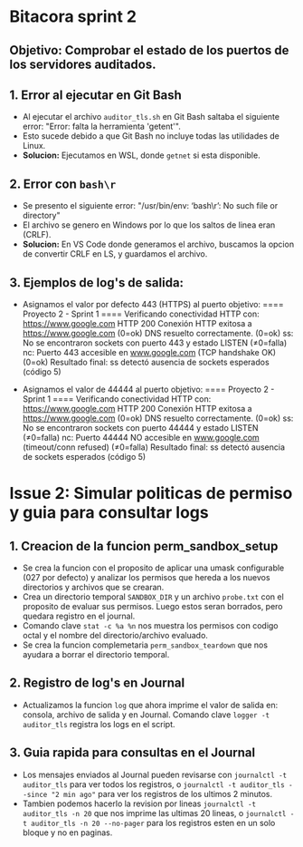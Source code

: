 # Bitacora sprint 2
## **Objetivo:** Comprobar el estado de los puertos de los servidores auditados.

## 1. Error al ejecutar en Git Bash
- Al ejecutar el archivo `auditor_tls.sh` en Git Bash saltaba el siguiente error: "Error: falta la herramienta 'getent'".
- Esto sucede debido a que Git Bash no incluye todas las utilidades de Linux.
- **Solucion:** Ejecutamos en WSL, donde `getnet` si esta disponible.

## 2. Error con `bash\r` 
- Se presento el siguiente error: "/usr/bin/env: ‘bash\r’: No such file or directory"
- El archivo se genero en Windows por lo que los saltos de linea eran (CRLF).
- **Solucion:** En VS Code donde generamos el archivo, buscamos la opcion de convertir CRLF en LS, y guardamos el archivo.

## 3. Ejemplos de log's de salida:
- Asignamos el valor por defecto 443 (HTTPS) al puerto objetivo:
==== Proyecto 2 - Sprint 1 ====
Verificando conectividad HTTP con: https://www.google.com
HTTP 200
Conexión HTTP exitosa a https://www.google.com (0=ok)
DNS resuelto correctamente. (0=ok)
ss: No se encontraron sockets con puerto 443 y estado LISTEN (≠0=falla)
nc: Puerto 443 accesible en www.google.com (TCP handshake OK) (0=ok)
Resultado final: ss detectó ausencia de sockets esperados (código 5)

- Asignamos el valor de 44444 al puerto objetivo:
==== Proyecto 2 - Sprint 1 ====
Verificando conectividad HTTP con: https://www.google.com
HTTP 200
Conexión HTTP exitosa a https://www.google.com (0=ok)
DNS resuelto correctamente. (0=ok)
ss: No se encontraron sockets con puerto 44444 y estado LISTEN (≠0=falla)
nc: Puerto 44444 NO accesible en www.google.com (timeout/conn refused) (≠0=falla)
Resultado final: ss detectó ausencia de sockets esperados (código 5)


# Issue 2: Simular politicas de permiso y guia para consultar logs

## 1. Creacion de la funcion perm_sandbox_setup
- Se crea la funcion con el proposito de aplicar una umask configurable (027 por defecto) y analizar los permisos que hereda a los nuevos directorios y archivos que se crearan.
- Crea un directorio temporal `SANDBOX_DIR` y un archivo `probe.txt` con el proposito de evaluar sus permisos. Luego estos seran borrados, pero quedara registro en el journal.
- Comando clave `stat -c %a %n` nos muestra los permisos con codigo octal y el nombre del directorio/archivo evaluado.
- Se crea la funcion complemetaria `perm_sandbox_teardown` que nos ayudara a borrar el directorio temporal.

## 2. Registro de log's en Journal
- Actualizamos la funcion `log` que ahora imprime el valor de salida en: consola, archivo de salida y en Journal. Comando clave `logger -t auditor_tls` registra los logs en el script.

## 3. Guia rapida para consultas en el Journal
- Los mensajes enviados al Journal pueden revisarse con `journalctl -t auditor_tls` para ver todos los registros, o `journalctl -t auditor_tls --since "2 min ago"` para ver los registros de los ultimos 2 minutos. 
- Tambien podemos hacerlo la revision por lineas `journalctl -t auditor_tls -n 20` que nos imprime las ultimas 20 lineas, o `journalctl -t auditor_tls -n 20 --no-pager` para los registros esten en un solo bloque y no en paginas.